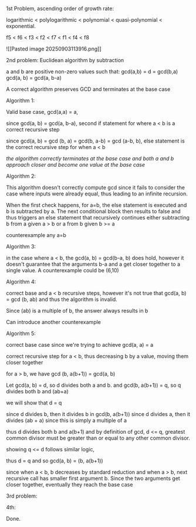 
1st Problem, ascending order of growth rate:

logarithmic < polylogarithmic < polynomial < quasi-polynomial < exponential.

f5 < f6 < f3 < f2 < f7 < f1 < f4 < f8

![[Pasted image 20250903113916.png]]


2nd problem:
Euclidean algorithm by subtraction

a and b are positive non-zero values such that:
gcd(a,b) = d = gcd(b,a)
gcd(a, b) = gcd(a, b-a)

A correct algorithm preserves GCD and terminates at the base case

Algorithm 1:

Valid base case, gcd(a,a) = a,

since gcd(a, b) = gcd(a, b-a), second if statement for where a < b is a correct recursive step

since gcd(a, b) = gcd (b, a) = gcd(b, a-b) = gcd (a-b, b), else statement is the correct recursive step for when a < b 

*the algorithm correctly terminates at the base case and both a and b approach closer and become one value at the base case*

Algorithm 2:

This algorithm doesn't correctly compute gcd since it fails to consider the case where inputs were already equal, thus leading to an infinite recursion.

When the first check happens, for a=b, the else statement is executed and b is subtracted by a.
The next conditional block then results to false and thus triggers an else statement that recursively continues either subtracting b from a given a > b or a from b given b >= a 

counterexample any a=b

Algorithm 3:

in the case where a < b, the gcd(a, b) = gcd(b-a, b) does hold, however it doesn't guarantee that the arguments b-a and a get closer together to a single value. A counterexample could be (6,10)

Algorithm 4:

correct base and a < b recursive steps, however it's not true that gcd(a, b) = gcd (b, ab) and thus the algorithm is invalid.

Since (ab) is a multiple of b, the answer always results in b

Can introduce another counterexample

Algorithm 5:

correct base case since we're trying to achieve gcd(a, a) = a

correct recursive step for a < b, thus decreasing b by a value, moving them closer together

for a > b, we have gcd (b, a(b+1)) = gcd(a, b)

Let
gcd(a, b) = d, so d divides both a and b.
and gcd(b, a(b+1)) = q, so q divides both b and (ab+a)

we will show that d = q 

since d divides b, then it divides b in gcd(b, a(b+1))
since d divides a, then it divides (ab + a) since this is simply a multiple of a

thus d divides both b and a(b+1) and by definition of gcd, d <= q, greatest common divisor must be greater than or equal to any other common divisor.

showing q <= d follows similar logic,

thus d = q and so gcd(a, b) = (b, a(b+1))

since when a < b, b decreases by standard reduction and when a > b, next recursive call has smaller first argument b. Since the two arguments get closer together, eventually they reach the base case

3rd problem:

4th:

Done.